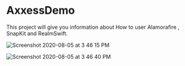 # AxxessDemo
This project will give you information about How to user Alamorafire , SnapKit and RealmSwift.


![Screenshot 2020-08-05 at 3 46 15 PM](https://user-images.githubusercontent.com/9033527/89401559-1727a700-d733-11ea-8a91-274b5d40934a.png)

![Screenshot 2020-08-05 at 3 46 40 PM](https://user-images.githubusercontent.com/9033527/89401576-1bec5b00-d733-11ea-9003-c8846449f391.png)
